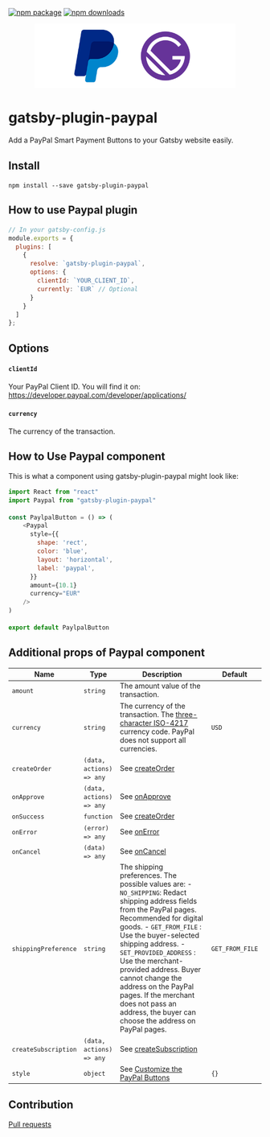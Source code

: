[![npm package](https://badge.fury.io/js/react-smart-payment-buttons.svg)](https://www.npmjs.com/package/gatsby-plugin-paypal/)
[![npm downloads](https://img.shields.io/npm/dm/react-smart-payment-buttons.svg)](https://www.npmjs.com/package/gatsby-plugin-paypal/)

<p align="center">
    <img alt="Gatsby-Paypal-Plugin" src="https://github.com/alexislepresle/gatsby-plugin-paypal/blob/master/ressources/gatsby-paypal.png" width="400" />
</p>

# gatsby-plugin-paypal

Add a PayPal Smart Payment Buttons to your Gatsby website easily.

## Install

`npm install --save gatsby-plugin-paypal`

## How to use Paypal plugin

```javascript
// In your gatsby-config.js
module.exports = {
  plugins: [
    {
      resolve: `gatsby-plugin-paypal`,
      options: {
        clientId: `YOUR_CLIENT_ID`,
        currently: `EUR` // Optional
      }
    }
  ]
};
```

## Options

#### `clientId`

Your PayPal Client ID.
You will find it on: https://developer.paypal.com/developer/applications/

#### `currency`

The currency of the transaction.	

## How to Use Paypal component

This is what a component using gatsby-plugin-paypal might look like:

```js
import React from "react"
import Paypal from "gatsby-plugin-paypal"

const PaylpalButton = () => (
    <Paypal 
      style={{
        shape: 'rect',
        color: 'blue',
        layout: 'horizontal',
        label: 'paypal',
      }}
      amount={10.1}
      currency="EUR"
    />
)

export default PaylpalButton
```

## Additional props of Paypal component


| Name                      | Type                      | Description                                                                                        | Default        |
| ------------------------- | ------------------------- | -------------------------------------------------------------------------------------------------- | -------------- |
| `amount`                  | `string`                  | The amount value of the transaction.                                                               |                |
| `currency`                | `string`                  | The currency of the transaction. The [three-character ISO-4217](https://developer.paypal.com/docs/integration/direct/rest/currency-codes/) currency code. PayPal does not support all currencies.                                                                  | `USD`          |
| `createOrder`             | `(data, actions) => any`  | See [createOrder](https://developer.paypal.com/docs/checkout/integrate/#5-capture-the-transaction) |                |
| `onApprove`               | `(data, actions) => any`  | See [onApprove](https://developer.paypal.com/docs/checkout/integration-features/funding-failure/)  |                |
| `onSuccess`               | `function`                | See [createOrder](https://developer.paypal.com/docs/checkout/integrate/#5-capture-the-transaction) |                |
| `onError`                 | `(error) => any`          | See [onError](https://developer.paypal.com/docs/checkout/integration-features/handle-errors)       |                |
| `onCancel`                | `(data) => any`           | See [onCancel](https://developer.paypal.com/docs/checkout/integration-features/cancellation-page/) |                |
| `shippingPreference`      | `string`                  | The shipping preferences. The possible values are: -`NO_SHIPPING`:  Redact shipping address fields from the PayPal pages. Recommended for digital goods. - `GET_FROM_FILE` :  Use the buyer-selected shipping address. - `SET_PROVIDED_ADDRESS` :  Use the merchant-provided address. Buyer cannot change the address on the PayPal pages. If the merchant does not pass an address, the buyer can choose the address on PayPal pages.    | `GET_FROM_FILE`        |
| `createSubscription`      | `(data, actions) => any`                | See [createSubscription](https://developer.paypal.com/docs/subscriptions/integrate/#4-create-a-subscription)                                                                                        |
| `style`                   | `object`                  | See [Customize the PayPal Buttons](https://developer.paypal.com/docs/checkout/integration-features/customize-button) | `{}` |


## Contribution

[Pull requests](https://github.com/alexislepresle/gatsby-plugin-paypal/pulls)
